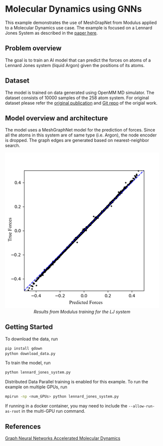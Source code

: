 # Molecular Dynamics using GNNs

This example demonstrates the use of MeshGrapNet from Modulus applied to a Molecular
Dynamics use case.
The example is focused on a Lennard Jones System as described in the
[paper here](https://arxiv.org/abs/2112.03383).

## Problem overview

The goal is to train an AI model that can predict the forces on atoms of a
Lennard Jones system (liquid Argon) given the positions of its atoms.

## Dataset

The model is trained on data generated using OpenMM MD simulator. The dataset consists
of 10000 samples of the 258 atom system. For original dataset please refer
the [original publication](https://arxiv.org/abs/2112.03383) and
[Git repo](https://github.com/BaratiLab/GAMD) of the origial work.

## Model overview and architecture

The model uses a MeshGraphNet model for the prediction of forces. Since all the atoms
in this system are of same type (i.e. Argon), the node encoder is dropped.
The graph edges are generated based on nearest-neighbor search.

<!-- markdownlint-disable -->
<p align="center">
  <img src="../../../docs/img/lj_system_modulus_results.png" alt="Results of LJ system"/>
  <br>
  <i>Results from Modulus training for the LJ system</i>
</p>
<!-- markdownlint-enable -->

## Getting Started

To download the data, run

```bash
pip install gdown
python download_data.py
```

To train the model, run

```bash
python lennard_jones_system.py
```

Distributed Data Parallel training is enabled for this example. To run the example on
multiple GPUs, run

```bash
mpirun -np <num_GPUs> python lennard_jones_system.py
```

If running in a docker container, you may need to include the `--allow-run-as-root` in
the multi-GPU run command.

## References

[Graph Neural Networks Accelerated Molecular Dynamics](https://arxiv.org/pdf/2112.03383.pdf)
